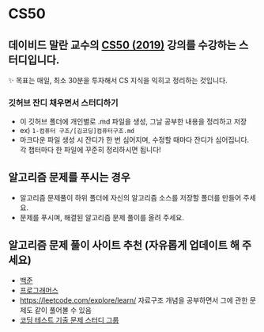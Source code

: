 # CS50
데이비드 말란 교수의 [CS50 (2019)](https://www.boostcourse.org/cs112/joinLectures/41307) 강의를 수강하는 스터디입니다.
---

✨ 목표는 매일, 최소 30분을 투자해서 CS 지식을 익히고 정리하는 것입니다.


### 깃허브 잔디 채우면서 스터디하기

- 이 깃허브 폴더에 개인별로 .md 파일을 생성, 그날 공부한 내용을 정리하고 저장
- ex) `1-컴퓨터 구조/[김코딩]컴퓨터구조.md`
- 마크다운 파일 생성 시 잔디가 한 번 심어지며, 수정할 때마다 잔디가 심어집니다. 각 챕터마다 한 파일에 꾸준히 정리하시면 됩니다!


## 알고리즘 문제를 푸시는 경우

- 알고리즘 문제풀이 하위 폴더에 자신의 알고리즘 소스를 저장할 폴더를 만들어 주세요.
- 문제를 푸시며, 해결된 알고리즘 문제 풀이를 올려 주세요.


## 알고리즘 문제 풀이 사이트 추천 (자유롭게 업데이트 해 주세요)
- [백준](https://www.acmicpc.net/)
- [프로그래머스](https://programmers.co.kr/learn/challenges)
- https://leetcode.com/explore/learn/ 자료구조 개념을 공부하면서 그에 관한 문제도 같이 풀어볼 수 있음
- [코딩 테스트 기출 문제 스터디 그룹](https://github.com/CodeTest-StudyGroup/Code-Test-Study)
